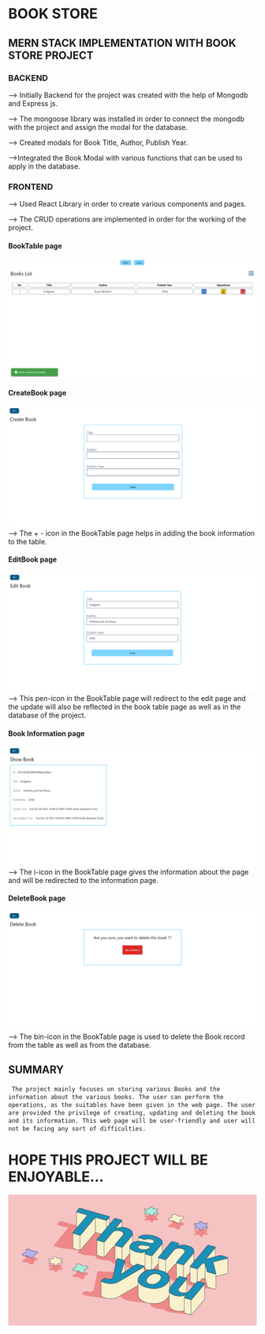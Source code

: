 # BOOK STORE

## MERN STACK IMPLEMENTATION WITH BOOK STORE PROJECT

### BACKEND

--> Initially Backend for the project was created with the help of Mongodb and Express js.

--> The mongoose library was installed in order to connect the mongodb with the project and assign the modal for the database.

--> Created modals for Book Title, Author, Publish Year.

-->Integrated the Book Modal with various functions that can be used to apply in the database.


### FRONTEND

--> Used React Library in order to create various components and pages.

--> The CRUD operations are implemented in order for the working of the project.

#### BookTable page

![Alt text](TableBook.png)

#### CreateBook page

![Alt text](createpage.png)
--> The + - icon in the BookTable page helps in adding the book information to the table.

#### EditBook page

![Alt text](BookEdit.png)
--> This pen-icon in the BookTable page will redirect to the edit page and the update will also be reflected in the book table page as well as in the database of the project.

#### Book Information page

![Alt text](BookInformation.png)
--> The i-icon in the BookTable page gives the information about the page and will be redirected to the information page.

#### DeleteBook page

![Alt text](DeleteBook.png)
--> The bin-icon in the BookTable page is used to delete the Book record from the table as well as from the database.


## SUMMARY

     The project mainly focuses on storing various Books and the information about the various books. The user can perform the operations, as the suitables have been given in the web page. The user are provided the privilege of creating, updating and deleting the book and its information. This web page will be user-friendly and user will not be facing any sort of difficulties.

# HOPE THIS PROJECT WILL BE ENJOYABLE...

![Alt text](thankyou.png)
